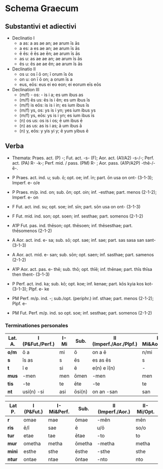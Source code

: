 # Schema Graecum

## Substantivi et adiectivi

- Declinatio I
  - a as: a as ae an; ae arum īs ās
  - a es: a es ae an; ae arum īs ās
  - ē ēs: ē ēs ae ēn; ae arum īs ās
  - as u: as ae ae an; ae arum īs ās
  - ēs u: ēs ae ae ēn; ae arum īs ās
- Declinatio II
  - os u: os ī ō on; ī orum īs ōs
  - on u: on ī ō on; a orum īs a
  - eus, eōs: eus ei eo eon; ei eorum eīs eōs
- Declination III
  - (m/f) - os: - is i a; es um ibus as
  - (m/f) ēs us: ēs is i ēn; es um ibus īs
  - (m/f) is eōs: is is i in; es ium ibus īs
  - (m/f) ys, os: ys is i yn; yes ium ibus ys
  - (m/f) ys, eōs: ys is i yn; es ium ibus īs
  - (n) os us: os is i os; ē um ibus ē
  - (n) as us: as is i as; ā um ibus ā
  - (n) y, eōs: y yis yi y; ē yum yibus ē 


## Verba

- Themata: Praes. act. (P) -; Fut. act. -s- (F); Aor. act. (A1/A2) -s-/-; Perf. act. (PA) R- -k-; Perf. mid. / pass. (PM) R- ; Aor. pass. (A1P/A2P) -thē-/-ē-.

- P Praes. act. ind. u; sub. ō; opt. oe;  inf. īn; part. ōn usa on ont- (3-1-3); Imperf. e- o/e
- P Praes. m/p. ind. on; sub. ōn; opt. oin;  inf. -esthae; part. menos (2-1-2); Imperf. e- on

- F   Fut. act. ind. su; opt. soe; inf. sīn; part. sōn usa on ont- (3-1-3)
- F   Fut. mid. ind. son; opt. soen; inf. sesthae; part. somenos (2-1-2)
- A1P Fut. pas. ind. thēson; opt. thēsoen; inf. thēsesthae; part. thēsomenos (2-1-2)

- A   Aor. act. ind. e- sa; sub. sō; opt. sae;  inf. sae; part. sas sasa san sant- (3-1-3)
- A   Aor. act. mid. e- san; sub. sōn; opt. saen;  inf. sasthae; part. samenos (2-1-2)
- A1P Aor. act. pas. e- thē; sub. thō; opt. thīē;  inf. thēnae; part. thīs thīsa then thent- (3-1-3)

- P  Perf. act. ind. ka; sub. kō; opt. koe;  inf. kenae; part. kōs kyia kos kot- (3-1-3); Plpf. e- ke
- PM Perf. m/p. ind. -; sub./opt. (periphr.)  inf. sthae; part. menos (2-1-2); Plpf. e- 
- PM Fut. Perf. m/p. ind. so opt. soe; inf. sesthae; part. somenos (2-1-2)

### Terminationes personales

| Lat. A. | I (P&Fut./Perf.) | I-Mi | Sub.   | II (Imperf./Aor./Plpf.) | II-Mi&Aor.P./Opt. |
|---------|------------------|------|--------|-------------------------|-------------------|
| **o/m** | ō a              | mi   | ō      | on a ē                  | n/mi              |
| **s**   | īs as            | s    | ēs     | es as ēs                | s                 |
| **t**   | ī e              | si   | ē      | e(n) e ī(n)             | -                 |
| **mus** | -men             | men  | ōmen   | -men                    | men               |
| **tis** | -te              | te   | ēte    | -te                     | te                |
| **nt**  | usi(n) -si       | asi  | ōsi(n) | on an -san              | san               |


| Lat P.   | I (P&Fut.) | I-Mi&Perf. | Sub.   | II (Imperf./Aor.) | II-Mi/Opt. |
|----------|------------|------------|--------|-------------------|------------|
| **r**    | omae       | mae        | ōmae   | -mēn              | mēn        |
| **ris**  | ē/ī        | sae        | ē      | u/ō               | so/o       |
| **tur**  | etae       | tae        | ētae   | -to               | to         |
| **mur**  | ometha     | metha      | ōmetha | -metha            | metha      |
| **mini** | esthe      | sthe       | ēsthe  | -sthe             | sthe       |
| **ntur** | ontae      | ntae       | ōntae  | -nto              | nto        |



